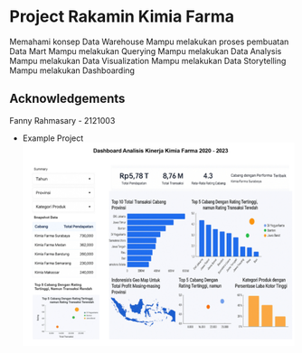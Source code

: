 # Project Rakamin Kimia Farma
Memahami konsep Data Warehouse
Mampu melakukan proses pembuatan Data Mart
Mampu melakukan Querying
Mampu melakukan Data Analysis
Mampu melakukan Data Visualization
Mampu melakukan Data Storytelling
Mampu melakukan Dashboarding

## Acknowledgements

Fanny Rahmasary - 2121003

- Example Project 
  ![alt text](Kimia_Farma_page-0001.jpg)
